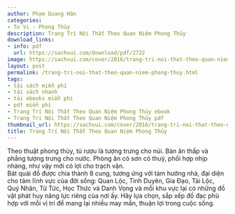 ```yaml
---
author: Phạm Quang Hân
categories:
- Tử Vi - Phong Thủy
description: Trang Trí Nội Thất Theo Quan Niệm Phong Thủy
download_links:
- info: pdf
  url: https://sachvui.com/download/pdf/2722
image: https://sachvui.com/cover/2016/trang-tri-noi-that-theo-quan-niem-phong-thuy.jpg
layout: post
permalink: /trang-tri-noi-that-theo-quan-niem-phong-thuy.html
tags:
- tải sách miễn phí
- tải sách nhanh
- tải ebooks miễn phí
- pdf miễn phí
- Trang Trí Nội Thất Theo Quan Niệm Phong Thủy ebook
- Trang Trí Nội Thất Theo Quan Niệm Phong Thủy pdf
thumbnail_url: https://sachvui.com/cover/2016/trang-tri-noi-that-theo-quan-niem-phong-thuy.jpg
title: Trang Trí Nội Thất Theo Quan Niệm Phong Thủy
---
```


 <div class="item-desc text-justify"> <p>Theo thuật phong thủy, tủ rượu là tượng trưng cho núi. Bàn ăn thấp và phẳng tượng trưng cho nước. Phòng ăn có sơn có thuỷ, phối hợp nhịp nhàng, như vậy mới có lợi cho trạch vận.<br>Bát quái đồ được chia thành 8 cung, tương ứng với tám hướng nhà, đại diện cho tám lĩnh vực của đời sống: Quan Lộc, Tình Duyên, Gia Đạo, Tài Lộc, Quý Nhân, Tử Tức, Học Thức và Danh Vọng và mỗi khu vực lại có những đồ vật phát huy năng lực riêng của nơi ấy. Hãy lựa chọn, sắp xếp đồ đạc phù hợp với mỗi vị trí để mang lại nhiều may mắn, thuận lợi trong cuộc sống.</p> </div>